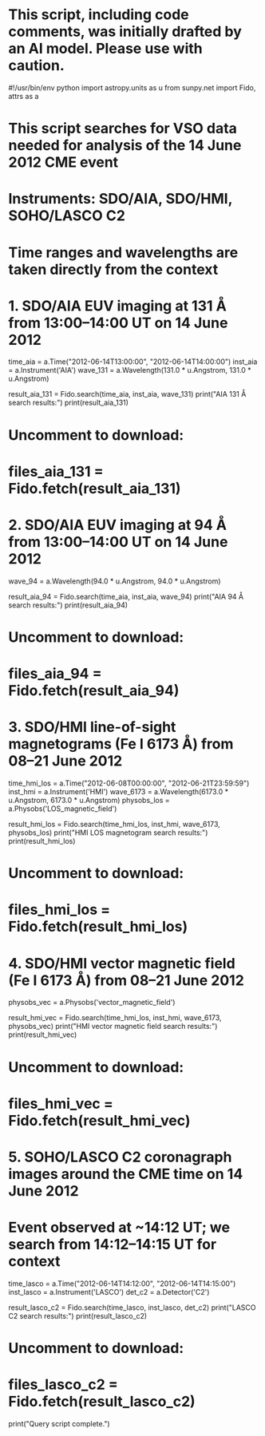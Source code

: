# This script, including code comments, was initially drafted by an AI model. Please use with caution.

#!/usr/bin/env python
import astropy.units as u
from sunpy.net import Fido, attrs as a

# This script searches for VSO data needed for analysis of the 14 June 2012 CME event
# Instruments: SDO/AIA, SDO/HMI, SOHO/LASCO C2
# Time ranges and wavelengths are taken directly from the context

# 1. SDO/AIA EUV imaging at 131 Å from 13:00–14:00 UT on 14 June 2012
time_aia = a.Time("2012-06-14T13:00:00", "2012-06-14T14:00:00")
inst_aia = a.Instrument('AIA')
wave_131 = a.Wavelength(131.0 * u.Angstrom, 131.0 * u.Angstrom)

result_aia_131 = Fido.search(time_aia, inst_aia, wave_131)
print("AIA 131 Å search results:")
print(result_aia_131)
# Uncomment to download:
# files_aia_131 = Fido.fetch(result_aia_131)

# 2. SDO/AIA EUV imaging at 94 Å from 13:00–14:00 UT on 14 June 2012
wave_94 = a.Wavelength(94.0 * u.Angstrom, 94.0 * u.Angstrom)

result_aia_94 = Fido.search(time_aia, inst_aia, wave_94)
print("AIA 94 Å search results:")
print(result_aia_94)
# Uncomment to download:
# files_aia_94 = Fido.fetch(result_aia_94)

# 3. SDO/HMI line-of-sight magnetograms (Fe I 6173 Å) from 08–21 June 2012
time_hmi_los = a.Time("2012-06-08T00:00:00", "2012-06-21T23:59:59")
inst_hmi = a.Instrument('HMI')
wave_6173 = a.Wavelength(6173.0 * u.Angstrom, 6173.0 * u.Angstrom)
physobs_los = a.Physobs('LOS_magnetic_field')

result_hmi_los = Fido.search(time_hmi_los, inst_hmi, wave_6173, physobs_los)
print("HMI LOS magnetogram search results:")
print(result_hmi_los)
# Uncomment to download:
# files_hmi_los = Fido.fetch(result_hmi_los)

# 4. SDO/HMI vector magnetic field (Fe I 6173 Å) from 08–21 June 2012
physobs_vec = a.Physobs('vector_magnetic_field')

result_hmi_vec = Fido.search(time_hmi_los, inst_hmi, wave_6173, physobs_vec)
print("HMI vector magnetic field search results:")
print(result_hmi_vec)
# Uncomment to download:
# files_hmi_vec = Fido.fetch(result_hmi_vec)

# 5. SOHO/LASCO C2 coronagraph images around the CME time on 14 June 2012
#    Event observed at ~14:12 UT; we search from 14:12–14:15 UT for context
time_lasco = a.Time("2012-06-14T14:12:00", "2012-06-14T14:15:00")
inst_lasco = a.Instrument('LASCO')
det_c2 = a.Detector('C2')

result_lasco_c2 = Fido.search(time_lasco, inst_lasco, det_c2)
print("LASCO C2 search results:")
print(result_lasco_c2)
# Uncomment to download:
# files_lasco_c2 = Fido.fetch(result_lasco_c2)

print("Query script complete.")
